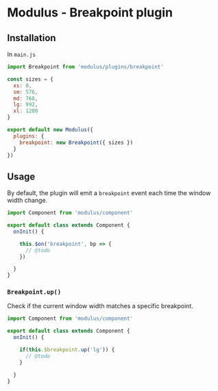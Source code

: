 # Modulus - Breakpoint plugin


## Installation

In `main.js`
```js
import Breakpoint from 'modulus/plugins/breakpoint'

const sizes = {
  xs: 0,
  sm: 576,
  md: 768,
  lg: 992,
  xl: 1200
}

export default new Modulus({
  plugins: {
    breakpoint: new Breakpoint({ sizes })
  }
})
```


## Usage

By default, the plugin will emit a `breakpoint` event each time the window width change.

```js
import Component from 'modulus/component'

export default class extends Component {
  onInit() {

    this.$on('breakpoint', bp => {
      // @todo
    })

  }
}
```


### `Breakpoint.up()`

Check if the current window width matches a specific breakpoint.

```js
import Component from 'modulus/component'

export default class extends Component {
  onInit() {

    if(this.$breakpoint.up('lg')) {
      // @todo
    }

  }
}
```